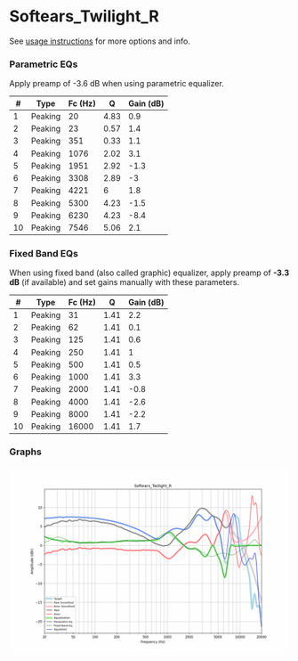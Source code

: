 # Softears_Twilight_R
See [usage instructions](https://github.com/jaakkopasanen/AutoEq#usage) for more options and info.

### Parametric EQs
Apply preamp of -3.6 dB when using parametric equalizer.

|   # | Type    |   Fc (Hz) |    Q |   Gain (dB) |
|-----|---------|-----------|------|-------------|
|   1 | Peaking |        20 | 4.83 |         0.9 |
|   2 | Peaking |        23 | 0.57 |         1.4 |
|   3 | Peaking |       351 | 0.33 |         1.1 |
|   4 | Peaking |      1076 | 2.02 |         3.1 |
|   5 | Peaking |      1951 | 2.92 |        -1.3 |
|   6 | Peaking |      3308 | 2.89 |        -3   |
|   7 | Peaking |      4221 | 6    |         1.8 |
|   8 | Peaking |      5300 | 4.23 |        -1.5 |
|   9 | Peaking |      6230 | 4.23 |        -8.4 |
|  10 | Peaking |      7546 | 5.06 |         2.1 |

### Fixed Band EQs
When using fixed band (also called graphic) equalizer, apply preamp of **-3.3 dB** (if available) and set gains manually with these parameters.

|   # | Type    |   Fc (Hz) |    Q |   Gain (dB) |
|-----|---------|-----------|------|-------------|
|   1 | Peaking |        31 | 1.41 |         2.2 |
|   2 | Peaking |        62 | 1.41 |         0.1 |
|   3 | Peaking |       125 | 1.41 |         0.6 |
|   4 | Peaking |       250 | 1.41 |         1   |
|   5 | Peaking |       500 | 1.41 |         0.5 |
|   6 | Peaking |      1000 | 1.41 |         3.3 |
|   7 | Peaking |      2000 | 1.41 |        -0.8 |
|   8 | Peaking |      4000 | 1.41 |        -2.6 |
|   9 | Peaking |      8000 | 1.41 |        -2.2 |
|  10 | Peaking |     16000 | 1.41 |         1.7 |

### Graphs
![](./Softears_Twilight_R.png)
